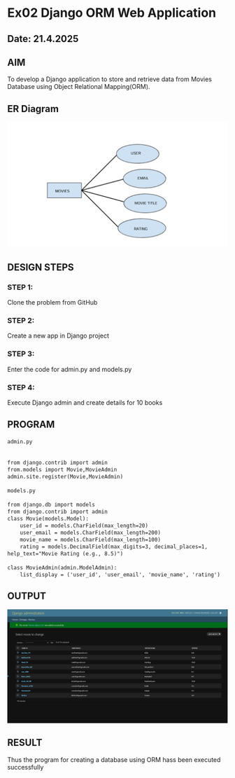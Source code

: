 # Ex02 Django ORM Web Application
## Date: 21.4.2025

## AIM
To develop a Django application to store and retrieve data from Movies Database using Object Relational Mapping(ORM).

## ER Diagram 

![output](<Screenshot 2025-04-21 171046.png>)

## DESIGN STEPS

### STEP 1:
Clone the problem from GitHub

### STEP 2:
Create a new app in Django project

### STEP 3:
Enter the code for admin.py and models.py

### STEP 4:
Execute Django admin and create details for 10 books

## PROGRAM
```
admin.py


from django.contrib import admin
from.models import Movie,MovieAdmin
admin.site.register(Movie,MovieAdmin)

models.py

from django.db import models
from django.contrib import admin
class Movie(models.Model):
    user_id = models.CharField(max_length=20)
    user_email = models.CharField(max_length=200)
    movie_name = models.CharField(max_length=100)
    rating = models.DecimalField(max_digits=3, decimal_places=1, help_text="Movie Rating (e.g., 8.5)")

class MovieAdmin(admin.ModelAdmin):
    list_display = ('user_id', 'user_email', 'movie_name', 'rating')

```

## OUTPUT

 ![output](<Screenshot 2025-04-21 182844.png>)

## RESULT
Thus the program for creating a database using ORM hass been executed successfully
